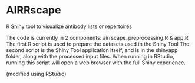 # AIRRscape
R Shiny tool to visualize antibody lists or repertoires

The code is currently in 2 components: airrscape_preprocessing.R & app.R
The first R script is used to prepare the datasets used in the Shiny Tool
The second script is the Shiny Tool application itself, and is in the shinyapp folder, along with the processed input files. When running in RStudio, running this script will open a web browser with the full Shiny experience.

(modified using RStudio)